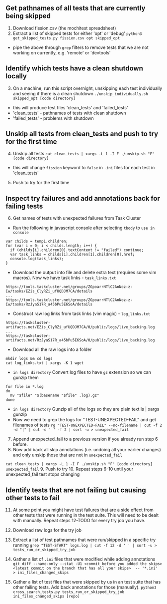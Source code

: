 ## Get pathnames of all tests that are currently being skipped
1. Download fission.csv (the mochitest spreadsheet)
2. Extract a list of skipped tests for either 'opt' or 'debug'
`python3 get_skipped_tests.py fission.csv opt skipped_opt`
- pipe the above through `grep` filters to remove tests that we are not working on currently, e.g. 'remote' or 'devtools'

## Identify which tests have a clean shutdown locally
3. On a machine, run this script overnight, unskipping each test individually and seeing if there is a clean shutdown
`./unskip_individually.sh skipped_opt [code directory]`
- this will produce test files 'clean_tests' and 'failed_tests'
- 'clean_tests' - pathnames of tests with clean shutdown
- 'failed_tests' - problems with shutdown

## Unskip all tests from clean_tests and push to try for the first time
4. Unskip all tests
`cat clean_tests | xargs -L 1 -I F ./unskip.sh "F" [code directory]`
- this will change `fission` keyword to `false` in `.ini` files for each test in 'clean_tests'
5. Push to try for the first time

## Inspect try failures and add annotations back for failing tests
6. Get names of tests with unexpected failures from Task Cluster
- Run the following in javascript console after selecting `tbody` to `use in console`
```
var childs = temp1.children;
for (var i = 0; i < childs.length; i++) {
  if (childs[i].children[0].textContent != "failed") continue;
  var task_links = childs[i].children[1].children[0].href;
  console.log(task_links);
}
```

- Download the output into file and delete extra text (requires some vim macros). Now we have task links - `task_links.txt`
```
https://tools.taskcluster.net/groups/ZGpoarrNTlC2AnNoz-z-Iw/tasks/EZis_ClyRZi_ufUQDJM7CA/details
...
https://tools.taskcluster.net/groups/ZGpoarrNTlC2AnNoz-z-Iw/tasks/RzJyaS17R_a45bPu5E6SoA/details
```

- Construct raw log links from task links (vim magic) - `log_links.txt`
```
https://taskcluster-artifacts.net/EZis_ClyRZi_ufUQDJM7CA/0/public/logs/live_backing.log
...
https://taskcluster-artifacts.net/RzJyaS17R_a45bPu5E6SoA/0/public/logs/live_backing.log
```

- Download all the raw logs into a folder
```
mkdir logs && cd logs
cat log_links.txt | xargs -K 1 wget
```
- `in logs directory` Convert log files to have `gz` extension so we can gunzip them
```
for file in *.log
do
  mv "$file" "$(basename "$file" .log).gz"
done
```
- `in logs directory` Gunzip all of the logs so they are plain text
ls | xargs gunzip
- Now we need to grep the logs for "TEST-UNEXPECTED-FAIL" and get filenames of tests
`rg "TEST-UNEXPECTED-FAIL" --no-filename | cut -f 2 -d "|" | cut -d ' ' -f 2 | sort -u > unexpected_fail`
7. Append unexpected_fail to a previous version if you already run step 6 before.
8. Now add back all skip annotations (i.e. undoing all your earlier changes) and only unskip those that are not in `unexpected_fail`

  `cat clean_tests | xargs -L 1 -I F ./unskip.sh "F" [code directory] unexpected_fail`
9. Push to try
10. Repeat steps 6-10 until your unexpected_fail test stops changing

## Identify tests that are not failing but causing other tests to fail

11. At some point you might have test failures that are a side effect from other tests that were running in the test suite. This will need to be dealt with manually. Repeat steps 12-TODO for every try job you have.

12. Download raw logs for the try job

12. Extract a list of test pathnames that were run/skipped in a specific try running
`grep "TEST-START" logs.log | cut -f 12 -d ' ' | sort -u > tests_run_or_skipped_try_job`

13. Gather a list of `.ini` files that were modified while adding annotations
`git diff --name-only --stat -U1 <commit before you added the skips> <latest commit on the branch that has all your skips>  -- '*.ini'   > ini_files_changed_skips`

14. Gather a list of test files that were skipped by us in an test suite that has other failing tests. Add back annotations for those (manually).
`python3 cross_search_tests.py tests_run_or_skipped_try_job ini_files_changed_skips [repo]`
